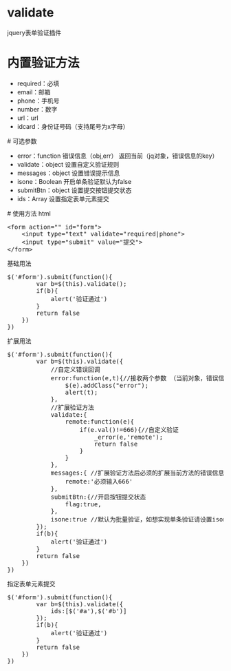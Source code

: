 # validate
jquery表单验证插件
# 内置验证方法
<ul>
	<li>required：必填</li>
	<li>email：邮箱</li>
	<li>phone：手机号</li>
	<li>number：数字</li>
	<li>url：url</li>
	<li>idcard：身份证号码（支持尾号为x字母）</li>
</ul>
# 可选参数
<ul>
	<li>error：function  错误信息（obj,err） 返回当前（jq对象，错误信息的key）</li>
	<li>validate：object  设置自定义验证规则</li>
	<li>messages：object  设置错误提示信息</li>
	<li>isone：Boolean  开启单条验证默认为false</li>
	<li>submitBtn：object  设置提交按钮提交状态</li>
	<li>ids：Array  设置指定表单元素提交</li>
</ul>
# 使用方法
html
<pre>
&lt;form action="" id="form"&gt;
	&lt;input type="text" validate="required|phone"&gt;
	&lt;input type="submit" value="提交"&gt;
&lt;/form&gt;
</pre>
基础用法
<pre>
$('#form').submit(function(){
		var b=$(this).validate();
		if(b){
			alert('验证通过')
		}
		return false
	})
})
</pre>
扩展用法
<pre>
$('#form').submit(function(){
		var b=$(this).validate({
			//自定义错误回调
			error:function(e,t){//接收两个参数 （当前对象，错误信息）
				$(e).addClass("error");
				alert(t);
			},
			//扩展验证方法
			validate:{
				remote:function(e){
					if(e.val()!=666){//自定义验证
						_error(e,'remote');
						return false	
					}
				}
			},
			messages:{ //扩展验证方法后必须的扩展当前方法的错误信息对象名称要保持一直
				remote:'必须输入666'
			},
			submitBtn:{//开启按钮提交状态
				flag:true,
			},
			isone:true //默认为批量验证，如想实现单条验证请设置isone：true
		});
		if(b){
			alert('验证通过')
		}
		return false
	})
})
</pre>
指定表单元素提交
<pre>
$('#form').submit(function(){
		var b=$(this).validate({
			ids:[$('#a'),$('#b')]
		});
		if(b){
			alert('验证通过')
		}
		return false
	})
})
</pre>


